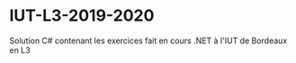 # IUT-L3-2019-2020
Solution C# contenant les exercices fait en cours .NET à l'IUT de Bordeaux en L3
